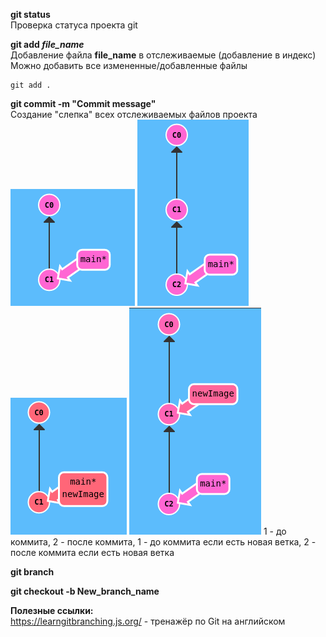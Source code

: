 **git status**  
Проверка статуса проекта git

**git add *file_name***  
Добавление файла **file_name** в отслеживаемые (добавление в индекс)
Можно добавить все измененные/добавленные файлы
```
git add .
```

**git commit -m **"Commit message"****  
Создание "слепка" всех отслеживаемых файлов проекта  
![Commit_before](https://github.com/jeksifrost/python_interview_Q-A/blob/main/images/git/11_commit.png)
![Commit_after](https://github.com/jeksifrost/python_interview_Q-A/blob/main/images/git/12_commit.png)
![Commit_before_with_branch](https://github.com/jeksifrost/python_interview_Q-A/blob/main/images/git/13_commit.png)
![Commit_after_with_branch](https://github.com/jeksifrost/python_interview_Q-A/blob/main/images/git/14_commit.png)
1 - до коммита, 2 - после коммита, 1 - до коммита если есть новая ветка, 2 - после коммита если есть новая ветка

**git branch**  

**git checkout -b **New_branch_name****

**Полезные ссылки:**  
https://learngitbranching.js.org/ - тренажёр по Git на английском
